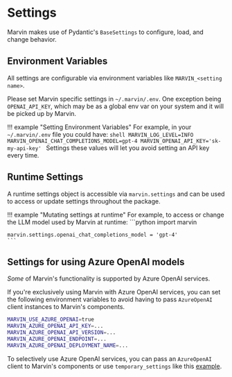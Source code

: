 # Settings

Marvin makes use of Pydantic's `BaseSettings` to configure, load, and change behavior.

## Environment Variables
All settings are configurable via environment variables like `MARVIN_<setting name>`.

Please set Marvin specific settings in `~/.marvin/.env`. One exception being `OPENAI_API_KEY`, which may be as a global env var on your system and it will be picked up by Marvin.

!!! example "Setting Environment Variables"
    For example, in your `~/.marvin/.env` file you could have:
    ```shell
    MARVIN_LOG_LEVEL=INFO
    MARVIN_OPENAI_CHAT_COMPLETIONS_MODEL=gpt-4
    MARVIN_OPENAI_API_KEY='sk-my-api-key'
    ```
    Settings these values will let you avoid setting an API key every time. 

## Runtime Settings
A runtime settings object is accessible via `marvin.settings` and can be used to access or update settings throughout the package.

!!! example "Mutating settings at runtime"
    For example, to access or change the LLM model used by Marvin at runtime:
    ```python
    import marvin

    marvin.settings.openai_chat_completions_model = 'gpt-4'
    ```

## Settings for using Azure OpenAI models
_Some_ of Marvin's functionality is supported by Azure OpenAI services.

If you're exclusively using Marvin with Azure OpenAI services, you can set the following environment variables to avoid having to pass `AzureOpenAI` client instances to Marvin's components.
```bash
MARVIN_USE_AZURE_OPENAI=true
MARVIN_AZURE_OPENAI_API_KEY=...
MARVIN_AZURE_OPENAI_API_VERSION=...
MARVIN_AZURE_OPENAI_ENDPOINT=...
MARVIN_AZURE_OPENAI_DEPLOYMENT_NAME=...
```

To selectively use Azure OpenAI services, you can pass an `AzureOpenAI` client to Marvin's components or use `temporary_settings` like this [example](https://github.com/PrefectHQ/marvin/blob/main/cookbook/azure/README.md).